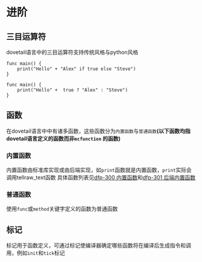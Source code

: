 # 进阶

## 三目运算符

dovetail语言中的三目运算符支持传统风格与python风格

```dovetail
func main() {
    print("Hello" + "Alex" if true else "Steve")
}
```

```dovetail
func main() {
    print("Hello" +  true ? "Alex" : "Steve")
}
```

## 函数

在dovetail语言中中有诸多函数，这些函数分为`内置函数`与`普通函数`**(以下函数均指dovetail语言定义的函数而非`mcfunction`
的函数)**

### 内置函数

内置函数由标准库实现或由后端实现，如`print`函数就是内置函数，`print`实际会调用tellraw_text函数
具体函数列表见[dfp-300 内置函数](../proposals/DFP-300.md)和[dfp-301 后端内置函数](../proposals/DFP-301.md)

### 普通函数

使用`func`或`method`关键字定义的函数为普通函数

## 标记

标记用于函数定义，可通过标记使编译器确定哪些函数将在编译后生成指令和调用，例如`init`和`tick`标记